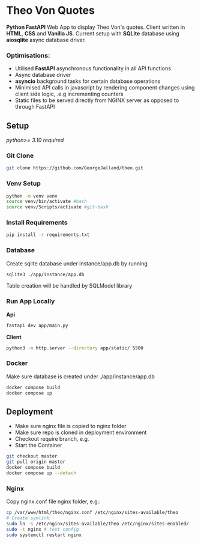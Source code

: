 # Theo Von Quotes
**Python FastAPI** Web App to display Theo Von's quotes. Client written in **HTML**, **CSS** and **Vanilla JS**. Current setup with **SQLite** database using **aiosqlite** async database driver.

### Optimisations:
- Utilised **FastAPI** asynchronous functionality in all API functions
- Async database driver
- **asyncio** background tasks for certain database operations
- Minimised API calls in javascript by rendering component changes using client side logic, .e.g incrementing counters
- Static files to be served directly from NGINX server as opposed to through FastAPI

## Setup
*python>= 3.10 required*

### Git Clone

```bash
git clone https://github.com/GeorgeJalland/theo.git
```
### Venv Setup

```bash
python -m venv venv
source venv/bin/activate #bash
source venv/Scripts/activate #git-bash
```
### Install Requirements
```bash
pip install -r requirements.txt
```

### Database
Create sqlite database under instance/app.db by running
```bash
sqlite3 ./app/instance/app.db
```

Table creation will be handled by SQLModel library

### Run App Locally

**Api**
```bash
fastapi dev app/main.py
```

**Client**
```bash
python3 -m http.server --directory app/static/ 5500
```

### Docker

Make sure database is created under ./app/instance/app.db

```bash
docker compose build
docker compose up
```

## Deployment

 - Make sure nginx file is copied to nginx folder
 - Make sure repo is cloned in deployment environment
 - Checkout require branch, e.g.
 - Start the Container

```bash
git checkout master
git pull origin master
docker compose build
docker compose up --detach
```

### Nginx
Copy nginx.conf file nginx folder, e.g.:
```bash
cp /var/www/html/theo/nginx.conf /etc/nginx/sites-available/theo
# Create symlink
sudo ln -s /etc/nginx/sites-available/theo /etc/nginx/sites-enabled/
sudo -t nginx # test config
sudo systemctl restart nginx
```
